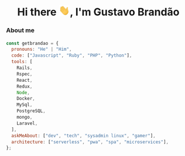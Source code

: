 <h1 align="center">Hi there <img src="https://github.com/getbrandao/getbrandao/blob/main/sources/hi_wave.gif" width="30px">, I'm Gustavo Brandão</h1>

### About me

```javascript
const getbrandao = {
  pronouns: "He" | "Him",
  code: ["Javascript", "Ruby", "PHP", "Python"],
  tools: [
    Rails,
    Rspec,
    React,
    Redux,
    Node,
    Docker,
    MySql,
    PostgreSQL,
    mongo,
    Laravel,
  ],
  askMeAbout: ["dev", "tech", "sysadmin linux", "gamer"],
  architecture: ["serverless", "pwa", "spa", "microservices"],
};
```

<!--

![](https://komarev.com/ghpvc/?username=getbrandao&color=green&style=plastic)

### Hi there 👋
**getbrandao/getbrandao** is a ✨ _special_ ✨ repository because its `README.md` (this file) appears on your GitHub profile.

Here are some ideas to get you started:

- 🔭 I’m currently working on ...
- 🌱 I’m currently learning ...
- 👯 I’m looking to collaborate on ...
- 🤔 I’m looking for help with ...
- 💬 Ask me about ...
- 📫 How to reach me: ...
- 😄 Pronouns: ...
- ⚡ Fun fact: ...
-->
